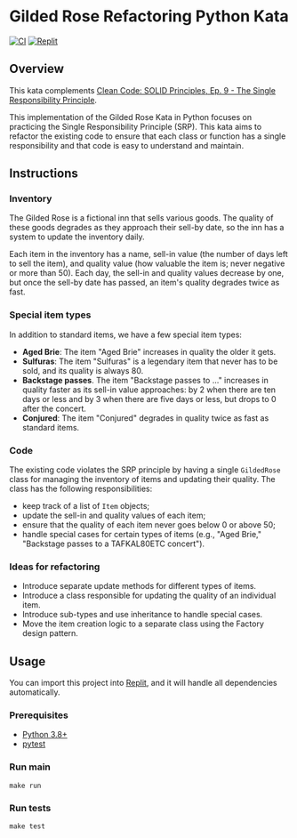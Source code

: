 # Gilded Rose Refactoring Python Kata

[![CI](https://github.com/Coding-Cuddles/gilded-rose-refactoring-python-kata/actions/workflows/main.yml/badge.svg)](https://github.com/Coding-Cuddles/gilded-rose-refactoring-python-kata/actions/workflows/main.yml)
[![Replit](https://replit.com/badge?caption=Try%20with%20Replit&variant=small)](https://replit.com/new/github/Coding-Cuddles/gilded-rose-refactoring-python-kata)

## Overview

This kata complements [Clean Code: SOLID Principles, Ep. 9 - The Single Responsibility Principle](https://cleancoders.com/episode/clean-code-episode-9).

This implementation of the Gilded Rose Kata in Python focuses on practicing the
Single Responsibility Principle (SRP). This kata aims to refactor the existing
code to ensure that each class or function has a single responsibility and that
code is easy to understand and maintain.

## Instructions

### Inventory

The Gilded Rose is a fictional inn that sells various goods. The quality of
these goods degrades as they approach their sell-by date, so the inn has a
system to update the inventory daily.

Each item in the inventory has a name, sell-in value (the number of days left
to sell the item), and quality value (how valuable the item is; never negative
or more than 50). Each day, the sell-in and quality values decrease by one, but
once the sell-by date has passed, an item's quality degrades twice as fast.

### Special item types

In addition to standard items, we have a few special item types:

  * **Aged Brie**: The item "Aged Brie" increases in quality the older it gets.
  * **Sulfuras**: The item "Sulfuras" is a legendary item that never has to be
    sold, and its quality is always 80.
  * **Backstage passes**. The item "Backstage passes to ..." increases in quality
    faster as its sell-in value approaches: by 2 when there are ten days or less
    and by 3 when there are five days or less, but drops to 0 after the concert.
  * **Conjured**: The item "Conjured" degrades in quality twice as fast as
    standard items.

### Code

The existing code violates the SRP principle by having a single `GildedRose`
class for managing the inventory of items and updating their quality. The class
has the following responsibilities:

  * keep track of a list of `Item` objects;
  * update the sell-in and quality values of each item;
  * ensure that the quality of each item never goes below 0 or above 50;
  * handle special cases for certain types of items (e.g., "Aged Brie,"
    "Backstage passes to a TAFKAL80ETC concert").

### Ideas for refactoring

* Introduce separate update methods for different types of items.
* Introduce a class responsible for updating the quality of an individual item.
* Introduce sub-types and use inheritance to handle special cases.
* Move the item creation logic to a separate class using the Factory design
  pattern.

## Usage

You can import this project into [Replit](https://replit.com), and it will
handle all dependencies automatically.

### Prerequisites

* [Python 3.8+](https://www.python.org/)
* [pytest](https://pytest.org)

### Run main

```console
make run
```

### Run tests

```console
make test
```
